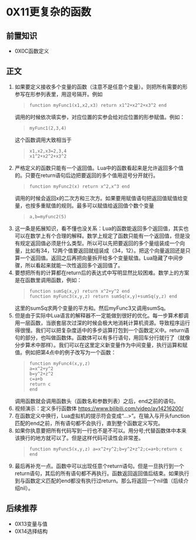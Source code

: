 # 0X11更复杂的函数 
## 前置知识
* 0X0C函数定义
## 正文
1. 如果要定义接收多个变量的函数（注意不是任意个变量）。则把所有需要的形参写在形参列表里，用逗号隔开。例如
    >```
    >function myFunc1(x1,x2,x3) return x1^2+x2^2+x3^2 end
    >```
    调用的时候依次填实参，对应位置的实参会给对应位置的形参赋值。例如：
    >```
    >myFunc1(2,3,4)
    >```
    这个函数调用大致相当于
    >```
    >x1,x2,x3=2,3,4
    >x1^2+x2^2+x3^2
    >```
2. 严格定义的函数只能有一个返回值。Lua中的函数看起来是允许返回多个值的。只要在return语句后边把要返回的多个值用逗号分开就行。
    >```
    >function myFunc2(x) return x^2,x^3 end
    >```
    调用的时候会返回x的二次方和三次方。如果要用赋值语句把返回值赋值给变量，也按多重赋值的规则。最多可以赋值给返回值个数个变量
    >```
    >a,b=myFunc2(5)
    >```
3. 这一条是拓展知识，看不懂也没关系：Lua的函数能返回多个返回值，其实也可以在数学上有个合理的解释。数学上规定了函数只能有一个返回值，但是没有规定返回值必须是什么类型。所以可以先把要返回的多个量组装成一个向量，比如有34，12两个值要返回就组装成（34，12）。把这个向量返回还是只算一个返回值。返回之后再把向量拆开给多个变量赋值。Lua隐藏了中间步骤，所以看起来就能一次性返回多个返回值了。
4. 要想把所有的计算都在return后的表达式中写明显然比较困难。数学上的方案是在函数里调用函数，例如：
    >```
    >function sumSq(x,y) return x^2+y^2 end
    >function myFunc3(x,y,z) return sumSq(x,y)+sumSq(y,z) end
    >```
    这里的sumSq求两个变量的平方和。然后myFunc3又调用sumSq。
5. 但是由于实际中Lua语言的解释器不一定能做到很好的优化。每一步算术都调用一层函数，当嵌套层次过深的时候会极大地消耗计算机资源。导致程序运行得很慢。我们可以把复杂度适中的多步运算打包到一个函数定义中。return语句的部分，也叫做函数体。函数体可以有多行语句，用回车分行就行了（就像分步算术中那样）。我们可以在这里定义新变量作为中间变量，执行运算和赋值。例如把第4点中的例子改写为一个函数：
    >```
    >function myFunc4(x,y,z)
    >a=x^2+y^2
    >b=y^2+z^2
    >c=a+b
    >return c
    >end
    >```
    调用函数就会调用函数头（函数名和参数列表）之后，end之前的语句。
6. 视频演示：定义多行函数体 <https://www.bilibili.com/video/av14216200/>
7. 在函数定义中换行，Lua虚拟机的提示符会变成“...>”。在输入与开头function匹配的end之前，所有语句都不会执行，直到整个函数定义写完。
8. 如果你执意要把所有代码写到一行也不是不可以。用分号;代替函数体中本来该换行的地方就可以了。但是这样代码可读性会非常差。
    >```
    >function myFunc5(x,y,z) a=x^2+y^2;b=y^2+z^2;c=a+b;return c end
    >```
9. 最后再补充一点。函数中可以出现任意个return语句。但是一旦执行到一个return语句，其后的所有语句都不再执行。函数返回返回值后结束。如果执行到与函数定义匹配的end都没有执行过return。那么将返回一个nil值（后续介绍nil）。
## 后续推荐
* 0X13变量与值
* 0X14选择结构